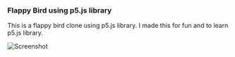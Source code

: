 ### Flappy Bird using p5.js library

This is a flappy bird clone using p5.js library. I made this for fun and to learn p5.js library.

![Screenshot](https://github.com/kurtobando/js-flappy-bird/blob/master/assets/screenshot.gif)

